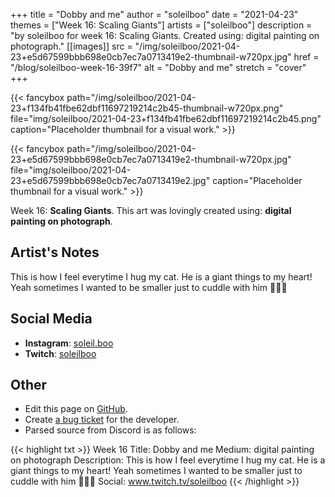 +++
title =       "Dobby and me"
author =      "soleilboo"
date =        "2021-04-23"
themes =      ["Week 16: Scaling Giants"]
artists =     ["soleilboo"]
description = "by soleilboo for week 16: Scaling Giants. Created using: digital painting on photograph."
[[images]]
              src = "/img/soleilboo/2021-04-23+e5d67599bbb698e0cb7ec7a0713419e2-thumbnail-w720px.jpg"
              href = "/blog/soleilboo-week-16-39f7"
              alt = "Dobby and me"
              stretch = "cover"
+++


{{< fancybox path="/img/soleilboo/2021-04-23+f134fb41fbe62dbf11697219214c2b45-thumbnail-w720px.png" file="img/soleilboo/2021-04-23+f134fb41fbe62dbf11697219214c2b45.png" caption="Placeholder thumbnail for a visual work." >}}

{{< fancybox path="/img/soleilboo/2021-04-23+e5d67599bbb698e0cb7ec7a0713419e2-thumbnail-w720px.jpg" file="img/soleilboo/2021-04-23+e5d67599bbb698e0cb7ec7a0713419e2.jpg" caption="Placeholder thumbnail for a visual work." >}}


Week 16: **Scaling Giants**. This art was lovingly created using: **digital painting on photograph**.

## Artist's Notes

This is how I feel everytime I hug my cat. He is a giant things to my heart! Yeah sometimes I wanted to be smaller just to cuddle with him 🥰✨💜

## Social Media

- **Instagram**: <a href='https://instagram.com/soleil.boo' target='_blank'>soleil.boo</a>
- **Twitch**: <a href='https://twitch.tv/soleilboo' target='_blank'>soleilboo</a>

## Other

- Edit this page on [GitHub](https://github.com/teaminkling/web-refresh/edit/main/content/blog/soleilboo-week-16-39f7.md).
- Create [a bug ticket](https://github.com/teaminkling/web-refresh/issues/new?assignees=&labels=bug&template=problem-report.md&title=) for the developer.
- Parsed source from Discord is as follows:

{{< highlight txt >}}
Week 16
Title: Dobby and me
Medium: digital painting on photograph
Description: This is how I feel everytime I hug my cat. He is a giant things to my heart! Yeah sometimes I wanted to be smaller just to cuddle with him 🥰✨💜
Social: www.twitch.tv/soleilboo
{{< /highlight >}}